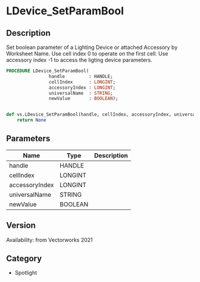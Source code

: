 # LDevice_SetParamBool

## Description
Set boolean parameter of a Lighting Device or attached Accessory by Worksheet Name. Use cell index 0 to operate on the first cell. Use accessory index -1 to access the ligting device parameters.

```pascal
PROCEDURE LDevice_SetParamBool(
				handle         : HANDLE;
				cellIndex      : LONGINT;
				accessoryIndex : LONGINT;
				universalName  : STRING;
				newValue       : BOOLEAN);
```

```python

def vs.LDevice_SetParamBool(handle, cellIndex, accessoryIndex, universalName, newValue):
    return None
```

## Parameters
|Name|Type|Description|
|---|---|---|
|handle|HANDLE||
|cellIndex|LONGINT||
|accessoryIndex|LONGINT||
|universalName|STRING||
|newValue|BOOLEAN||

## Version
Availability: from Vectorworks 2021
## Category
* Spotlight

